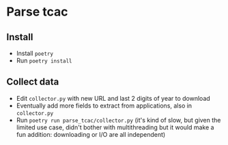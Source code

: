 # Parse tcac

## Install

* Install `poetry`
* Run `poetry install`

## Collect data

* Edit `collector.py` with new URL and last 2 digits of year to download
* Eventually add more fields to extract from applications, also in `collector.py`
* Run `poetry run parse_tcac/collector.py` (it's kind of slow, but given the limited use case, didn't bother with multithreading but it would make a fun addition: downloading or I/O are all independent)
